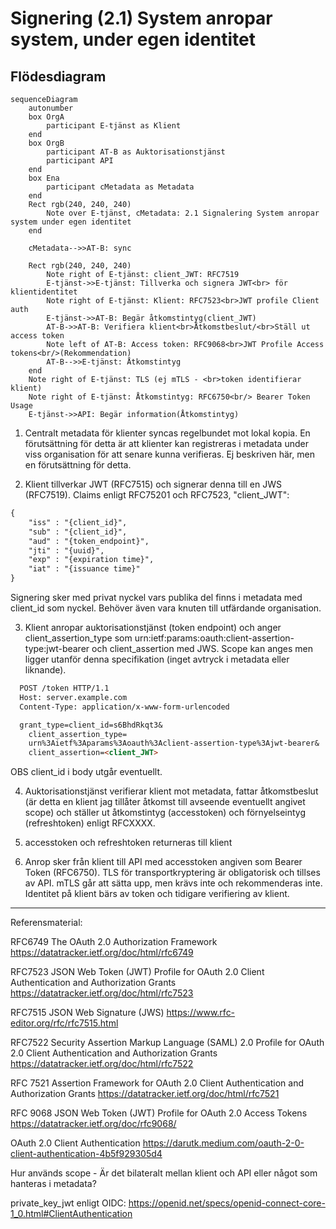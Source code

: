 
# Signering (2.1) System anropar system, under egen identitet
## Flödesdiagram

```mermaid
sequenceDiagram
    autonumber
    box OrgA
        participant E-tjänst as Klient
    end
    box OrgB
        participant AT-B as Auktorisationstjänst
        participant API
    end
    box Ena
        participant cMetadata as Metadata
    end
    Rect rgb(240, 240, 240)
        Note over E-tjänst, cMetadata: 2.1 Signalering System anropar system under egen identitet
    end

    cMetadata-->>AT-B: sync

    Rect rgb(240, 240, 240)
        Note right of E-tjänst: client_JWT: RFC7519
        E-tjänst->>E-tjänst: Tillverka och signera JWT<br> för klientidentitet
        Note right of E-tjänst: Klient: RFC7523<br>JWT profile Client auth
        E-tjänst->>AT-B: Begär åtkomstintyg(client_JWT)
        AT-B->>AT-B: Verifiera klient<br>Åtkomstbeslut/<br>Ställ ut access token
        Note left of AT-B: Access token: RFC9068<br>JWT Profile Access tokens<br/>(Rekommendation)
        AT-B-->>E-tjänst: Åtkomstintyg
    end
    Note right of E-tjänst: TLS (ej mTLS - <br>token identifierar klient)
    Note right of E-tjänst: Åtkomstintyg: RFC6750<br/> Bearer Token Usage
    E-tjänst->>API: Begär information(Åtkomstintyg)

```

1. Centralt metadata för klienter syncas regelbundet mot lokal kopia. En förutsättning för detta är att klienter kan registreras i metadata under viss organisation för att senare kunna verifieras. Ej beskriven här, men en förutsättning för detta.

2. Klient tillverkar JWT (RFC7515) och signerar denna till en JWS (RFC7519). Claims enligt RFC75201 och RFC7523, "client_JWT":
~~~markdown
{
    "iss" : "{client_id}",
    "sub" : "{client_id}",
    "aud" : "{token_endpoint}",
    "jti" : "{uuid}",
    "exp" : "{expiration time}",
    "iat" : "{issuance time}"
}
~~~
Signering sker med privat nyckel vars publika del finns i metadata med client_id som nyckel. Behöver även vara knuten till utfärdande organisation.

3. Klient anropar auktorisationstjänst (token endpoint) och anger client_assertion_type som urn:ietf:params:oauth:client-assertion-type:jwt-bearer och client_assertion med JWS. Scope kan anges men ligger utanför denna specifikation (inget avtryck i metadata eller liknande).

~~~markdown
  POST /token HTTP/1.1
  Host: server.example.com
  Content-Type: application/x-www-form-urlencoded

  grant_type=client_id=s6BhdRkqt3&
    client_assertion_type=
    urn%3Aietf%3Aparams%3Aoauth%3Aclient-assertion-type%3Ajwt-bearer&
    client_assertion=<client_JWT>
~~~
OBS client_id i body utgår eventuellt.

4. Auktorisationstjänst verifierar klient mot metadata, fattar åtkomstbeslut (är detta en klient jag tillåter åtkomst till avseende eventuellt angivet scope) och ställer ut åtkomstintyg (accesstoken) och förnyelseintyg (refreshtoken) enligt RFCXXXX.

5. accesstoken och refreshtoken returneras till klient

6. Anrop sker från klient till API med accesstoken angiven som Bearer Token (RFC6750). TLS för transportkryptering är obligatorisk och tillses av API. mTLS går att sätta upp, men krävs inte och rekommenderas inte. Identitet på klient bärs av token och tidigare verifiering av klient. 

---

Referensmaterial:

RFC6749 The OAuth 2.0 Authorization Framework
https://datatracker.ietf.org/doc/html/rfc6749


RFC7523 JSON Web Token (JWT) Profile for OAuth 2.0 Client Authentication and Authorization Grants
https://datatracker.ietf.org/doc/html/rfc7523

RFC7515 JSON Web Signature (JWS)
https://www.rfc-editor.org/rfc/rfc7515.html

RFC7522 Security Assertion Markup Language (SAML) 2.0 Profile
      for OAuth 2.0 Client Authentication and Authorization Grants
https://datatracker.ietf.org/doc/html/rfc7522      

RFC 7521 Assertion Framework for OAuth 2.0 Client Authentication and Authorization Grants
https://datatracker.ietf.org/doc/html/rfc7521

RFC 9068 JSON Web Token (JWT) Profile for OAuth 2.0 Access Tokens
https://datatracker.ietf.org/doc/rfc9068/

OAuth 2.0 Client Authentication
https://darutk.medium.com/oauth-2-0-client-authentication-4b5f929305d4

Hur används scope - Är det bilateralt mellan klient och API eller något som hanteras i metadata?

private_key_jwt enligt OIDC:
https://openid.net/specs/openid-connect-core-1_0.html#ClientAuthentication

